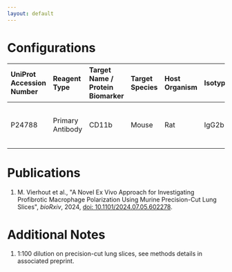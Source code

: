 ```yaml
---
layout: default
---
```


# Configurations

| UniProt Accession Number   | Reagent Type     | Target Name / Protein Biomarker   | Target Species   | Host Organism   | Isotype   | Clonality   | Vendor         |   Catalog Number | Conjugate   | RRID      | Availability   | Method        | Tissue Preservation               | Target Tissue   | Tissue State   | Detergent         | Antigen Retrieval Conditions   | Dye Inactivation Conditions   | Recommend   | Agree                                                                             | Disagree   | Contributor                                                  | Notes       |
|:---------------------------|:-----------------|:----------------------------------|:-----------------|:----------------|:----------|:------------|:---------------|-----------------:|:------------|:----------|:---------------|:--------------|:----------------------------------|:----------------|:---------------|:------------------|:-------------------------------|:------------------------------|:------------|:----------------------------------------------------------------------------------|:-----------|:-------------------------------------------------------------|:------------|
| P24788                     | Primary Antibody | CD11b                             | Mouse            | Rat             | IgG2b     | M1/70       | BD Biosciences |           557397 | PE          | AB_396680 | Stock          | IBEX2D Manual | 1:4 Cytofix/Cytoperm Fixed Frozen | Lung            | NA             | 0.3% Triton-X-100 | NA                             | 1 mg/ml LiBH4 15 minutes      | Yes         | [0000-0001-5813-2581](https://orcid.org/0000-0001-5813-2581) [[1](#publications)] | NA         | [0000-0001-5813-2581](https://orcid.org/0000-0001-5813-2581) | [1](#notes) |

# Publications

<a name="publications"></a>
1. M. Vierhout et al., "A Novel Ex Vivo Approach for Investigating Profibrotic Macrophage Polarization Using Murine Precision-Cut Lung Slices", *bioRxiv*, 2024, [doi: 10.1101/2024.07.05.602278](https://doi.org/10.1101/2024.07.05.602278).


# Additional Notes

<a name="notes"></a>
1. 1:100 dilution on precision-cut lung slices, see methods details in associated preprint.
